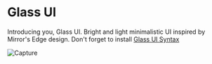 # Glass UI

Introducing you, Glass UI. Bright and light minimalistic UI inspired by Mirror's Edge design.
Don't forget to install [Glass UI Syntax](https://atom.io/themes/glass-ui-syntax)

![Capture](https://user-images.githubusercontent.com/38076644/58652584-fbea2c00-8324-11e9-8078-dc2856192da5.PNG)

